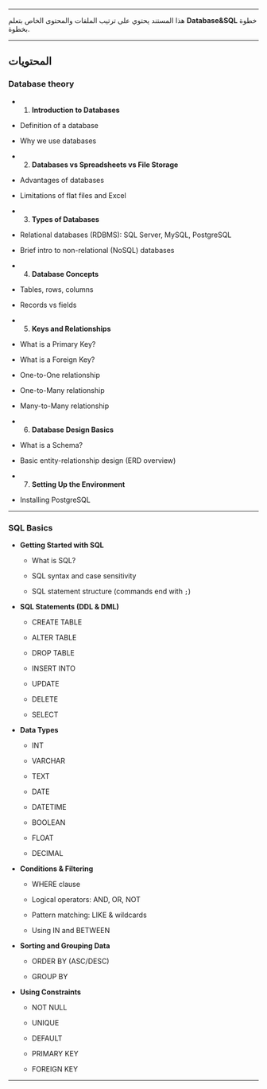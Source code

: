   

---

  

هذا المستند يحتوي على ترتيب الملفات والمحتوى الخاص بتعلم **Database&SQL** خطوة بخطوة.

  

---

  

## المحتويات

### Database theory



- 1. **Introduction to Databases**

- Definition of a database

- Why we use databases

- 2. **Databases vs Spreadsheets vs File Storage**

- Advantages of databases

- Limitations of flat files and Excel

- 3. **Types of Databases**

- Relational databases (RDBMS): SQL Server, MySQL, PostgreSQL

- Brief intro to non-relational (NoSQL) databases

- 4. **Database Concepts**

- Tables, rows, columns

- Records vs fields

- 5. **Keys and Relationships**

- What is a Primary Key?

- What is a Foreign Key?

- One-to-One relationship

- One-to-Many relationship

- Many-to-Many relationship

- 6. **Database Design Basics**

- What is a Schema?

- Basic entity-relationship design (ERD overview)

- 7. **Setting Up the Environment**

- Installing PostgreSQL

  

---

### SQL Basics

- **Getting Started with SQL**
    - What is SQL?  
        
    - SQL syntax and case sensitivity  
        
    - SQL statement structure (commands end with `;`)  
        
- **SQL Statements (DDL & DML)**
    - CREATE TABLE  
        
    - ALTER TABLE  
        
    - DROP TABLE  
        
    - INSERT INTO  
        
    - UPDATE  
        
    - DELETE  
        
    - SELECT  
        
- **Data Types**
    - INT  
        
    - VARCHAR  
        
    - TEXT  
        
    - DATE  
        
    - DATETIME  
        
    - BOOLEAN  
        
    - FLOAT  
        
    - DECIMAL  
        
- **Conditions & Filtering**
    - WHERE clause  
        
    - Logical operators: AND, OR, NOT  
        
    - Pattern matching: LIKE & wildcards  
        
    - Using IN and BETWEEN  
        
- **Sorting and Grouping Data**
    - ORDER BY (ASC/DESC)  
        
    - GROUP BY  
        
- **Using Constraints**
    - NOT NULL  
        
    - UNIQUE  
        
    - DEFAULT  
        
    - PRIMARY KEY  
        
    - FOREIGN KEY

---
